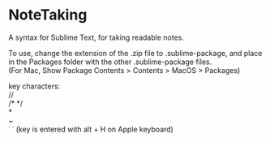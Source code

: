 # NoteTaking
A syntax for Sublime Text, for taking readable notes.  

To use, change the extension of the .zip file to .sublime-package, and place in the Packages folder with the other .sublime-package files.  
(For Mac, Show Package Contents > Contents > MacOS > Packages)  

key characters:  
  //  
  /*  */  
  \*  
  ~  
  ˙   ˙ (key is entered with alt + H on Apple keyboard)  
